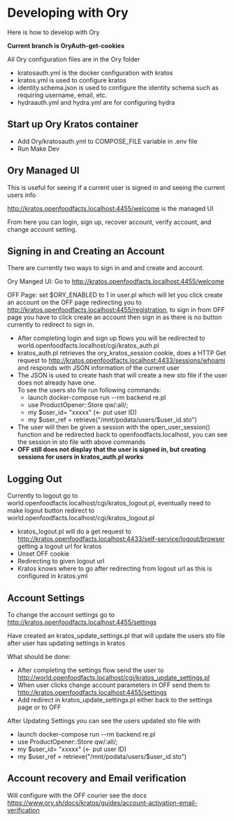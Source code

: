 # Developing with Ory

Here is how to develop with Ory


**Current branch is OryAuth-get-cookies**

All Ory configuration files are in the Ory folder

- kratosauth.yml is the docker configuration with kratos
- kratos.yml is used to configure kratos
- identity.schema.json is used to configure the identity schema such as requiring username, email, etc. 
- hydraauth.yml and hydra.yml are for configuring hydra

## Start up Ory Kratos container
- Add Ory/kratosauth.yml to COMPOSE_FILE variable in .env file
- Run Make Dev

## Ory Managed UI 
This is useful for seeing if a current user is signed in and seeing the current users info

http://kratos.openfoodfacts.localhost:4455/welcome is the managed UI

From here you can login, sign up, recover account, verify account, and change account setting. 

## Signing in and Creating an Account
There are currently two ways to sign in and and create and account. <br/>

Ory Manged UI: Go to http://kratos.openfoodfacts.localhost:4455/welcome <br/>

OFF Page: set $ORY_ENABLED to 1 in user.pl which will let you click create an account on the OFF page redirecting you to http://kratos.openfoodfacts.localhost:4455/registration, to sign in from OFF page you have to click create an account then sign in as there is no button currently to redirect to sign in.

- After completing login and sign up flows you will be redirected to world.openfoodfacts.localhost/cgi/kratos_auth.pl
- kratos_auth.pl retrieves the ory_kratos_session cookie, does a HTTP Get request to http://kratos.openfoodfacts.localhost:4433/sessions/whoami and responds with JSON information of the current user
- The JSON is used to create hash that will create a new sto file if the user does not already have one. <br/>
To see the users sto file run following commands: 
  - launch docker-compose run --rm backend re.pl
  - use ProductOpener::Store qw/:all/;
  - my $user_id= "xxxxx" (<- put user ID)
  - my $user_ref = retrieve("/mnt/podata/users/$user_id.sto")
- The user will then be given a session with the open_user_session() function and be redirected back to openfoodfacts.localhost, you can see the session in sto file with above commands
- **OFF still does not display that the user is signed in, but creating sessions for users in kratos_auth.pl works**

## Logging Out
Currently to logout go to world.openfoodfacts.localhost/cgi/kratos_logout.pl, eventually need to make logout button redirect to world.openfoodfacts.localhost/cgi/kratos_logout.pl

- kratos_logout.pl will do a get request to http://kratos.openfoodfacts.localhost:4433/self-service/logout/browser getting a logout url for kratos
- Unset OFF cookie
- Redirecting to given logout url
- Kratos knows where to go after redirecting from logout url as this is configured in kratos.yml

## Account Settings
To change the account settings go to http://kratos.openfoodfacts.localhost:4455/settings

Have created an kratos_update_settings.pl that will update the users sto file after user has updating settings in kratos

What should be done:
- After completing the settings flow send the user to http://world.openfoodfacts.localhost/cgi/kratos_update_settings.pl
- When user clicks change account parameters in OFF send them to http://kratos.openfoodfacts.localhost:4455/settings
- Add redirect in kratos_update_settings.pl either back to the settings page or to OFF

After Updating Settings you can see the users updated sto file with 
  - launch docker-compose run --rm backend re.pl
  - use ProductOpener::Store qw/:all/;
  - my $user_id= "xxxxx" (<- put user ID)
  - my $user_ref = retrieve("/mnt/podata/users/$user_id.sto")

## Account recovery and Email verification 
Will configure with the OFF courier see the docs https://www.ory.sh/docs/kratos/guides/account-activation-email-verification







